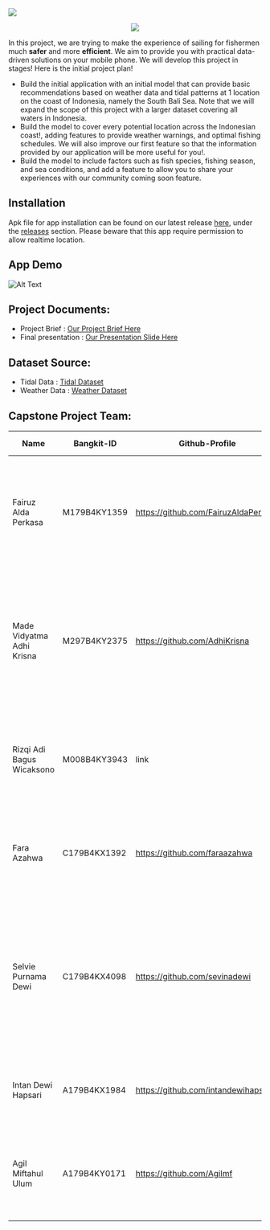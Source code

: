 <a href="https://git.io/typing-svg">
  <img src="https://readme-typing-svg.herokuapp.com/?lines=Melaut&size=30&font=Fira+Code">
</a>

<p align="center">
  <img src="https://github.com/FairuzAldaPerkasa/Project-Capstone/blob/main/app_readme.png">
</p>

In this project, we are trying to make the experience of sailing for fishermen much **safer** and more **efficient**. We aim to provide you with practical data-driven solutions on your mobile phone. We will develop this project in stages!
Here is the initial project plan!  
- Build the initial application with an initial model that can provide basic recommendations based on weather data and tidal patterns at 1 location on the coast of Indonesia, namely the South Bali Sea. Note that we will expand the scope of this project with a larger dataset covering all waters in Indonesia.
- Build the model to cover every potential location across the Indonesian coast!, adding features to provide weather warnings, and optimal fishing schedules. We will also improve our first feature so that the information provided by our application will be more useful for you!.
-  Build the model to include factors such as fish species, fishing season, and sea conditions, and add a feature to allow you to share your experiences with our community coming soon feature.

## Installation
Apk file for app installation can be found on our latest release [here](https://github.com/FairuzAldaPerkasa/Project-Capstone/releases/new), under the [releases](https://github.com/FairuzAldaPerkasa/Project-Capstone/releases/) section. Please beware that this app require permission to allow realtime location.

## App Demo
![Alt Text](linkyt)

## Project Documents:
- Project Brief : [Our Project Brief Here](https://docs.google.com/document/d/1gASbRJX_Su7x4LbRqxHuTS7EPDRa__R5biFOaB99GEM/edit?tab=t.0)
- Final presentation : [Our Presentation Slide Here](https://www.canva.com/design/DAGZAOMAIYY/5ft42ep6SB-tBY4e1t7cng/edit?utm_content=DAGZAOMAIYY&utm_campaign=designshare&utm_medium=link2&utm_source=sharebutton)

## Dataset Source:
- Tidal Data : [Tidal Dataset](http://ioc-sealevelmonitoring.org)
- Weather Data : [Weather Dataset](https://dataonline.bmkg.go.id/home)

## Capstone Project Team: 
| Name | Bangkit-ID | Github-Profile | Task | Progress On Task |
| ------ | ------ | ------ | ------ | ------ |
| Fairuz Alda Perkasa  | M179B4KY1359  | https://github.com/FairuzAldaPerkasa | Doing data analysis and build algorithm for classification model based on rules as well as build the flask code to deploy the model | Done |
| Made Vidyatma Adhi Krisna  | M297B4KY2375   | https://github.com/AdhiKrisna | Data merging, data cleaning, and train deep learning regression model to predict tidal value based on realtime weather data as well as doing fine tuning for that model | Done |
| Rizqi Adi Bagus Wicaksono | M008B4KY3943   | link | Searching dataset sources as well as doing data gathering and give data normalization formula | Done |
| Fara Azahwa | C179B4KX1392  | https://github.com/faraazahwa | Deploy backend Node JS, managing storage SQL Service and cloud bucket storage service | Done |
| Selvie Purnama Dewi | C179B4KX4098  | https://github.com/sevinadewi | Build the node JS for the login and register backend. Build profile backend API. Get the realtime data weather API. Integrating the model from Machine Learning and deploy it  | Done |
|  Intan Dewi Hapsari  | A179B4KX1984  | https://github.com/intandewihapsari | Build the main feature with retrofit as well as consume the model from CC's API. | Done |
| Agil Miftahul Ulum  | A179B4KY0171   | https://github.com/Agilmf | Build the unboarding, and authentication pages such as login and register feature and edit profile | Done |

